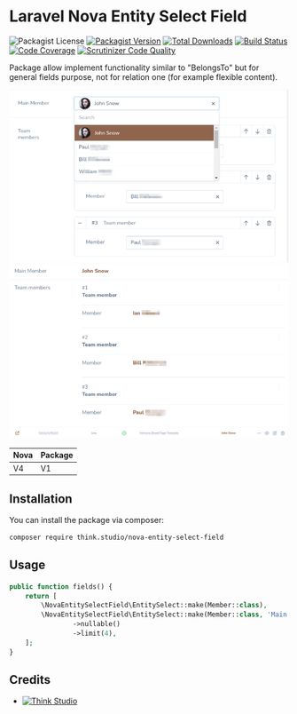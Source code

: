 # Laravel Nova Entity Select Field

![Packagist License](https://img.shields.io/packagist/l/think.studio/nova-entity-select-field?color=%234dc71f)
[![Packagist Version](https://img.shields.io/packagist/v/think.studio/nova-entity-select-field)](https://packagist.org/packages/think.studio/nova-entity-select-field)
[![Total Downloads](https://img.shields.io/packagist/dt/think.studio/nova-entity-select-field)](https://packagist.org/packages/think.studio/nova-entity-select-field)
[![Build Status](https://scrutinizer-ci.com/g/dev-think-one/nova-entity-select-field/badges/build.png?b=main)](https://scrutinizer-ci.com/g/dev-think-one/nova-entity-select-field/build-status/main)
[![Code Coverage](https://scrutinizer-ci.com/g/dev-think-one/nova-entity-select-field/badges/coverage.png?b=main)](https://scrutinizer-ci.com/g/dev-think-one/nova-entity-select-field/?branch=main)
[![Scrutinizer Code Quality](https://scrutinizer-ci.com/g/dev-think-one/nova-entity-select-field/badges/quality-score.png?b=main)](https://scrutinizer-ci.com/g/dev-think-one/nova-entity-select-field/?branch=main)

Package allow implement functionality similar to "BelongsTo" but for general fields purpose, not for relation one (for example flexible content).

![preview-form.png](docs%2Fassets%2Fpreview-form.png)
![preview-details.png](docs%2Fassets%2Fpreview-details.png)
![preview-index.png](docs%2Fassets%2Fpreview-index.png)

| Nova | Package |
|------|------|
| V4   | V1   |

## Installation

You can install the package via composer:

```bash
composer require think.studio/nova-entity-select-field
```

## Usage

```php
public function fields() {
    return [
        \NovaEntitySelectField\EntitySelect::make(Member::class),
        \NovaEntitySelectField\EntitySelect::make(Member::class, 'Main Member', 'other_main_member')
                ->nullable()
                ->limit(4),
    ];
}
```

## Credits

- [![Think Studio](https://yaroslawww.github.io/images/sponsors/packages/logo-think-studio.png)](https://think.studio/)
